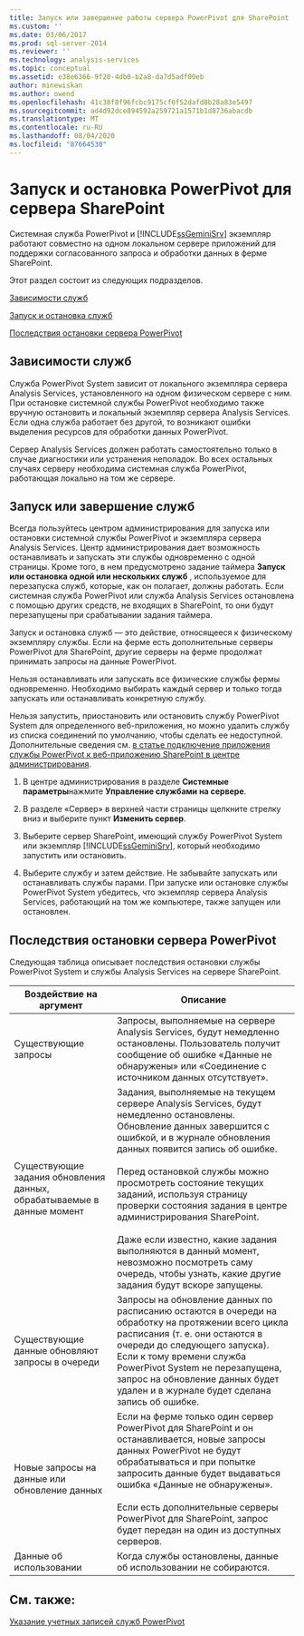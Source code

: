 ```yaml
---
title: Запуск или завершение работы сервера PowerPivot для SharePoint | Документация Майкрософт
ms.custom: ''
ms.date: 03/06/2017
ms.prod: sql-server-2014
ms.reviewer: ''
ms.technology: analysis-services
ms.topic: conceptual
ms.assetid: e38e6366-9f20-4db0-b2a8-da7d5adf00eb
author: minewiskan
ms.author: owend
ms.openlocfilehash: 41c38f8f96fcbc9175cf0f52dafd8b28a83e5497
ms.sourcegitcommit: ad4d92dce894592a259721a1571b1d8736abacdb
ms.translationtype: MT
ms.contentlocale: ru-RU
ms.lasthandoff: 08/04/2020
ms.locfileid: "87664530"
---
```

# <a name="start-or-stop-a-powerpivot-for-sharepoint-server"></a>Запуск и остановка PowerPivot для сервера SharePoint
  Системная служба PowerPivot и [!INCLUDE[ssGeminiSrv](../../includes/ssgeminisrv-md.md)] экземпляр работают совместно на одном локальном сервере приложений для поддержки согласованного запроса и обработки данных в ферме SharePoint.  
  
 Этот раздел состоит из следующих подразделов.  
  
 [Зависимости служб](#dependencies)  
  
 [Запуск и остановка служб](#startstop)  
  
 [Последствия остановки сервера PowerPivot](#effects)  
  
##  <a name="service-dependencies"></a><a name="dependencies"></a>Зависимости служб  
 Служба PowerPivot System зависит от локального экземпляра сервера Analysis Services, установленного на одном физическом сервере с ним. При остановке системной службы PowerPivot необходимо также вручную остановить и локальный экземпляр сервера Analysis Services. Если одна служба работает без другой, то возникают ошибки выделения ресурсов для обработки данных PowerPivot.  
  
 Сервер Analysis Services должен работать самостоятельно только в случае диагностики или устранения неполадок. Во всех остальных случаях серверу необходима системная служба PowerPivot, работающая локально на том же сервере.  
  
##  <a name="start-or-stop-the-services"></a><a name="startstop"></a>Запуск или завершение служб  
 Всегда пользуйтесь центром администрирования для запуска или остановки системной службы PowerPivot и экземпляра сервера Analysis Services. Центр администрирования дает возможность останавливать и запускать эти службы одновременно с одной страницы. Кроме того, в нем предусмотрено задание таймера **Запуск или остановка одной или нескольких служб** , используемое для перезапуска служб, которые, как он полагает, должны работать. Если системная служба PowerPivot или служба Analysis Services остановлена с помощью других средств, не входящих в SharePoint, то они будут перезапущены при срабатывании задания таймера.  
  
 Запуск и остановка служб — это действие, относящееся к физическому экземпляру службы. Если на ферме есть дополнительные серверы PowerPivot для SharePoint, другие серверы на ферме продолжат принимать запросы на данные PowerPivot.  
  
 Нельзя останавливать или запускать все физические службы фермы одновременно. Необходимо выбирать каждый сервер и только тогда запускать или останавливать конкретную службу.  
  
 Нельзя запустить, приостановить или остановить службу PowerPivot System для определенного веб-приложения, но можно удалить службу из списка соединений по умолчанию, чтобы сделать ее недоступной. Дополнительные сведения см. [в статье подключение приложения службы PowerPivot к веб-приложению SharePoint в центре администрирования](connect-power-pivot-service-app-to-sharepoint-web-app-in-ca.md).  
  
1.  В центре администрирования в разделе **Системные параметры**нажмите **Управление службами на сервере**.  
  
2.  В разделе «Сервер» в верхней части страницы щелкните стрелку вниз и выберите пункт **Изменить сервер**.  
  
3.  Выберите сервер SharePoint, имеющий службу PowerPivot System или экземпляр [!INCLUDE[ssGeminiSrv](../../includes/ssgeminisrv-md.md)], который необходимо запустить или остановить.  
  
4.  Выберите службу и затем действие. Не забывайте запускать или останавливать службы парами. При запуске или остановке службы PowerPivot System убедитесь, что экземпляр сервера Analysis Services, работающий на том же компьютере, также запущен или остановлен.  
  
##  <a name="effects-of-stopping-a-powerpivot-server"></a><a name="effects"></a>Последствия остановки сервера PowerPivot  
 Следующая таблица описывает последствия остановки службы PowerPivot System и службы Analysis Services на сервере SharePoint.  
  
|Воздействие на аргумент|Описание|  
|---------------|-----------------|  
|Существующие запросы|Запросы, выполняемые на сервере Analysis Services, будут немедленно остановлены. Пользователь получит сообщение об ошибке «Данные не обнаружены» или «Соединение с источником данных отсутствует».|  
|Существующие задания обновления данных, обрабатываемые в данные момент|Задания, выполняемые на текущем сервере Analysis Services, будут немедленно остановлены. Обновление данных завершится с ошибкой, и в журнале обновления данных появится запись об ошибке.<br /><br /> Перед остановкой службы можно просмотреть состояние текущих заданий, используя страницу проверки состояния задания в центре администрирования SharePoint.<br /><br /> Даже если известно, какие задания выполняются в данный момент, невозможно посмотреть саму очередь, чтобы узнать, какие другие задания будут вскоре запущены.|  
|Существующие данные обновляют запросы в очереди|Запросы на обновление данных по расписанию остаются в очереди на обработку на протяжении всего цикла расписания (т. е. они остаются в очереди до следующего запуска). Если к тому времени служба PowerPivot System не перезапущена, запрос на обновление данных будет удален и в журнале будет сделана запись об ошибке.|  
|Новые запросы на данные или обновление данных|Если на ферме только один сервер PowerPivot для SharePoint и он останавливается, новые запросы данных PowerPivot не будут обрабатываться и при попытке запросить данные будет выдаваться ошибка «Данные не обнаружены».<br /><br /> Если есть дополнительные серверы PowerPivot для SharePoint, запрос будет передан на один из доступных серверов.|  
|Данные об использовании|Когда службы остановлены, данные об использовании не собираются.|  
  
## <a name="see-also"></a>См. также:  
 [Указание учетных записей служб PowerPivot](configure-power-pivot-service-accounts.md)  
  
  
